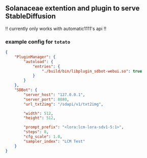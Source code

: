 ## Solanaceae extention and plugin to serve StableDiffusion

!! currently only works with automatic1111's api !!

### example config for `totato`
```json
{
	"PluginManager": {
		"autoload": {
			"entries": {
				"./build/bin/libplugin_sdbot-webui.so": true
			}
		}
	},
	"SDBot": {
		"server_host": "127.0.0.1",
		"server_port": 8080,
		"url_txt2img": "/sdapi/v1/txt2img",

		"width": 512,
		"height": 512,

		"prompt_prefix": "<lora:lcm-lora-sdv1-5:1>",
		"steps": 8,
		"cfg_scale": 1.0,
		"sampler_index": "LCM Test"
	}
}
```
